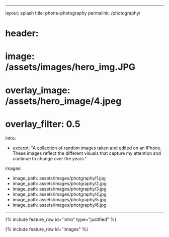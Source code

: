  ---
layout: splash
title: phone-photography
permalink: /photography/
# header:
  # image: /assets/images/hero_img.JPG
  # overlay_image: /assets/hero_image/4.jpeg
  # overlay_filter: 0.5

intro:
  - excerpt: "A collection of random images taken and edited on an IPhone. These images reflect the different visuals that capture my attention and continue to change over the years."

images:
  - image_path: assets/images/photgraphy/1.jpg
  - image_path: assets/images/photgraphy/2.jpg
  - image_path: assets/images/photgraphy/3.jpg
  - image_path: assets/images/photgraphy/4.jpg
  - image_path: assets/images/photgraphy/5.jpg
  - image_path: assets/images/photgraphy/6.jpg
---

{% include feature_row id="intro" type="justified" %}

{% include feature_row id="images" %}
